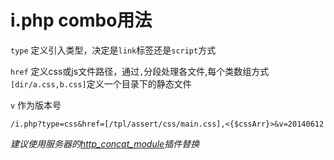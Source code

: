 # i.php combo用法

`type` 定义引入类型，决定是`link`标签还是`script`方式

`href` 定义css或js文件路径，通过`,`分段处理各文件,每个类数组方式`[dir/a.css,b.css]`定义一个目录下的静态文件 

`v` 作为版本号

	/i.php?type=css&href=[/tpl/assert/css/main.css],<{$cssArr}>&v=20140612

*建议使用服务器的[http_concat_module](http://tengine.taobao.org/document_cn/http_concat_cn.html)插件替换*